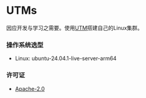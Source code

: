 # UTMs

因应开发与学习之需要。使用[UTM](https://getutm.app)搭建自己的Linux集群。

### 操作系统选型

* Linux: ubuntu-24.04.1-live-server-arm64

### 许可证

* [Apache-2.0](./LICENSE.txt)
